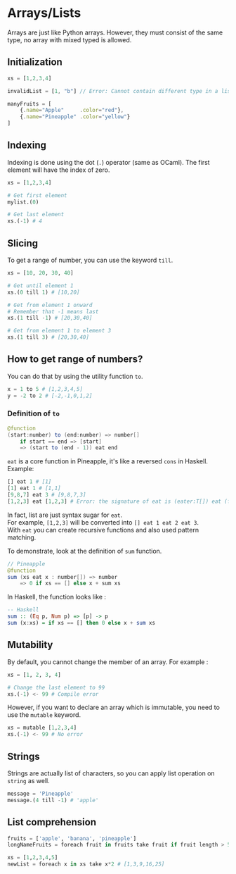 # Arrays/Lists
Arrays are just like Python arrays. However, they must consist of the same type, no array with mixed typed is allowed.

## Initialization
```js
xs = [1,2,3,4]

invalidList = [1, "b"] // Error: Cannot contain different type in a list

manyFruits = [
    {.name="Apple"     .color="red"},
    {.name="Pineapple" .color="yellow"}
]


```

## Indexing
Indexing is done using the dot (`.`) operator (same as OCaml).
The first element will have the index of zero.
```python
xs = [1,2,3,4]

# Get first element
mylist.(0)

# Get last element
xs.(-1) # 4
```

## Slicing
To get a range of number, you can use the keyword `till`.
```python
xs = [10, 20, 30, 40]

# Get until element 1
xs.(0 till 1) # [10,20]

# Get from element 1 onward
# Remember that -1 means last
xs.(1 till -1) # [20,30,40]

# Get from element 1 to element 3
xs.(1 till 3) # [20,30,40]
```

## How to get range of numbers?
You can do that by using the utility function `to`.
```python
x = 1 to 5 # [1,2,3,4,5]
y = -2 to 2 # [-2,-1,0,1,2]
```
### Definition of `to`
```java
@function
(start:number) to (end:number) => number[]
    if start == end => [start]
    => (start to (end - 1)) eat end
```
`eat` is a core function in Pineapple, it's like a reversed `cons` in Haskell.  
Example:
```python
[] eat 1 # [1]
[1] eat 1 # [1,1]
[9,8,7] eat 3 # [9,8,7,3]
[1,2,3] eat [1,2,3] # Error: the signature of eat is (eater:T[]) eat (food:T) => T[]
```
In fact, list are just syntax sugar for `eat`.  
For example, `[1,2,3]` will be converted into `[] eat 1 eat 2 eat 3`.  
With `eat` you can create recursive functions and also used pattern matching.   

To demonstrate, look at the definition of `sum` function.

```java
// Pineapple
@function
sum (xs eat x : number[]) => number
    => 0 if xs == [] else x + sum xs
```
In Haskell, the function looks like :
```hs
-- Haskell
sum :: (Eq p, Num p) => [p] -> p
sum (x:xs) = if xs == [] then 0 else x + sum xs
```


## Mutability
By default, you cannot change the member of an array.  For example :
```python
xs = [1, 2, 3, 4]

# Change the last element to 99
xs.(-1) <- 99 # Compile error
```
However, if you want to declare an array which is immutable, you need to use the `mutable` keyword.  
```python
xs = mutable [1,2,3,4]
xs.(-1) <- 99 # No error
```

## Strings
Strings are actually list of characters, so you can apply list operation on `string` as well.
```python
message = 'Pineapple'
message.(4 till -1) # 'apple'
```


## List comprehension
```python
fruits = ['apple', 'banana', 'pineapple']
longNameFruits = foreach fruit in fruits take fruit if fruit length > 5 # ['banana', 'pineapple']

xs = [1,2,3,4,5]
newList = foreach x in xs take x*2 # [1,3,9,16,25]
```